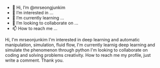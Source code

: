 - 👋 Hi, I’m @mrseongjunkim
- 👀 I’m interested in ...
- 🌱 I’m currently learning ...
- 💞️ I’m looking to collaborate on ...
- 📫 How to reach me ...

<!---
mrseongjunkim/mrseongjunkim is a ✨ special ✨ repository because its `README.md` (this file) appears on your GitHub profile.
You can click the Preview link to take a look at your changes.
--->

Hi, I'm mrseonjunkim
I'm interested in deep learning and automatic manipulation, simulation, fluid flow,
I'm currently learnig deep learning and simulate the phenomenon through python
I'm looking to collaborate on coding and solving problems creativity.
How to reach me my profile, just write a comment.
Thank you.
